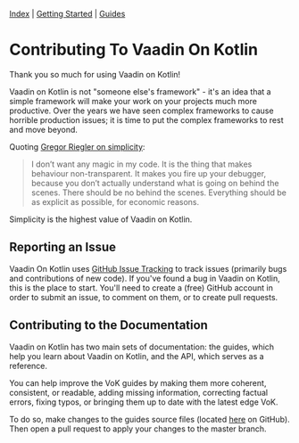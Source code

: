 [Index](index.html) | [Getting Started](gettingstarted-v10.html) | [Guides](vok-guides.html)

# Contributing To Vaadin On Kotlin

Thank you so much for using Vaadin on Kotlin!

Vaadin on Kotlin is not "someone else's framework" - it's an idea that a simple
framework will make your work on your projects much more productive.
Over the years we have seen complex frameworks to cause horrible production issues;
it is time to put the complex frameworks to rest and move beyond.

Quoting [Gregor Riegler on simplicity](http://gregorriegler.com/2019/08/10/who-needs-lombok-anyhow.html):

> I don’t want any magic in my code. It is the thing that makes behaviour non-transparent. It makes you fire up your debugger, because you don’t actually understand what is going on behind the scenes. There should be no behind the scenes. Everything should be as explicit as possible, for economic reasons.

Simplicity is the highest value of Vaadin on Kotlin.

## Reporting an Issue

Vaadin On Kotlin uses [GitHub Issue Tracking](https://github.com/mvysny/vaadin-on-kotlin/issues)
to track issues (primarily bugs and contributions of new code). If you've found
a bug in Vaadin on Kotlin, this is the place to start. You'll need to create
a (free) GitHub account in order to submit an issue, to comment on them, or
to create pull requests.

## Contributing to the Documentation
Vaadin on Kotlin has two main sets of documentation: the guides, which help you learn
about Vaadin on Kotlin, and the API, which serves as a reference.

You can help improve the VoK guides by making them more coherent, consistent, or
readable, adding missing information, correcting factual errors, fixing
typos, or bringing them up to date with the latest edge VoK.

To do so, make changes to the guides source files (located [here](https://github.com/mvysny/vaadin-on-kotlin/tree/master/docs)
on GitHub). Then open a pull request to apply your changes to the master branch.
